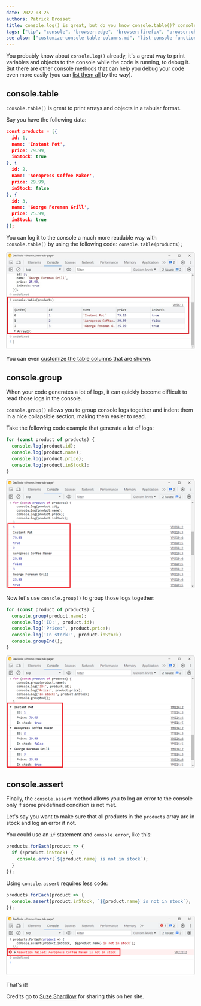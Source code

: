 ```yaml
---
date: 2022-03-25
authors: Patrick Brosset
title: console.log() is great, but do you know console.table()? console.group()? console.assert()?
tags: ["tip", "console", "browser:edge", "browser:firefox", "browser:chrome", "browser:safari","browser:polypane"]
see-also: ["customize-console-table-columns.md", "list-console-functions.md"]
---
```


You probably know about `console.log()` already, it's a great way to print variables and objects to the console while the code is running, to debug it. But there are other console methods that can help you debug your code even more easily (you can [list them all](./list-console-functions.md) by the way).

## console.table

`console.table()` is great to print arrays and objects in a tabular format.

Say you have the following data:

```json
const products = [{
  id: 1,
  name: 'Instant Pot',
  price: 79.99,
  inStock: true
}, {
  id: 2,
  name: 'Aeropress Coffee Maker',
  price: 29.99,
  inStock: false
}, {
  id: 3,
  name: 'George Foreman Grill',
  price: 25.99,
  inStock: true
}];
```

You can log it to the console a much more readable way with `console.table()` by using the following code: `console.table(products);`

![The Chrome DevTools Console tool showing a table that contains each object in a separate row, and each object property in its own column](../../assets/img/console-table-group-assert-1.jpg)

You can even [customize the table columns that are shown](./customize-console-table-columns.md).

## console.group

When your code generates a lot of logs, it can quickly become difficult to read those logs in the console.

`console.group()` allows you to group console logs together and indent them in a nice collapsible section, making them easier to read.

Take the following code example that generate a lot of logs:

```js
for (const product of products) {
  console.log(product.id);
  console.log(product.name);
  console.log(product.price);
  console.log(product.inStock);
}
```

![The Chrome DevTools Console tool showing multiple log lines that are hard to quickly scan](../../assets/img/console-table-group-assert-2.png)

Now let's use `console.group()` to group those logs together:

```js
for (const product of products) {
  console.group(product.name);
  console.log('ID:', product.id);
  console.log('Price:', product.price);
  console.log('In stock:', product.inStock)
  console.groupEnd();
}
```

![The Chrome DevTools Console tool showing the same logs, but grouped by product](../../assets/img/console-table-group-assert-3.png)

## console.assert

Finally, the `console.assert` method allows you to log an error to the console only if some predefined condition is not met.

Let's say you want to make sure that all products in the `products` array are in stock and log an error if not.

You could use an `if` statement and `console.error`, like this:

```js
products.forEach(product => {
  if (!product.inStock) {
    console.error(`${product.name} is not in stock`);
  }
});
```

Using `console.assert` requires less code:

```js
products.forEach(product => {
  console.assert(product.inStock, `${product.name} is not in stock`);
});
```

![The Chrome DevTools Console tool showing an error message for one of the products](../../assets/img/console-table-group-assert-4.png)

That's it!

Credits go to [Suze Shardlow](https://suze.dev/blog/debugging-javascript-beyond-console-log/) for sharing this on her site.
